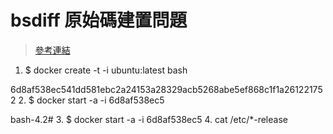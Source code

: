 # bsdiff 原始碼建置問題 

>[參考連結](https://docs.docker.com/engine/reference/commandline/create/)

1. $ docker create -t -i ubuntu:latest bash

6d8af538ec541dd581ebc2a24153a28329acb5268abe5ef868c1f1a261221752
2. $ docker start -a -i 6d8af538ec5

bash-4.2#
3. $ docker start -a -i 6d8af538ec5
4. cat /etc/*-release
